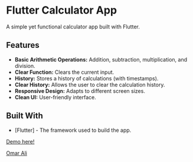 # Flutter Calculator App

A simple yet functional calculator app built with Flutter.

## Features

* **Basic Arithmetic Operations:** Addition, subtraction, multiplication, and division.
* **Clear Function:** Clears the current input.
* **History:** Stores a history of calculations (with timestamps).
* **Clear History:** Allows the user to clear the calculation history.
* **Responsive Design:** Adapts to different screen sizes.
* **Clean UI:** User-friendly interface.

## Built With

* [Flutter] - The framework used to build the app.

[Demo here!](https://appetize.io/app/android/com.example.calc.calc?device=pixel7&osVersion=13.0)



[Omar Ali](https://omaralikml.github.io/)